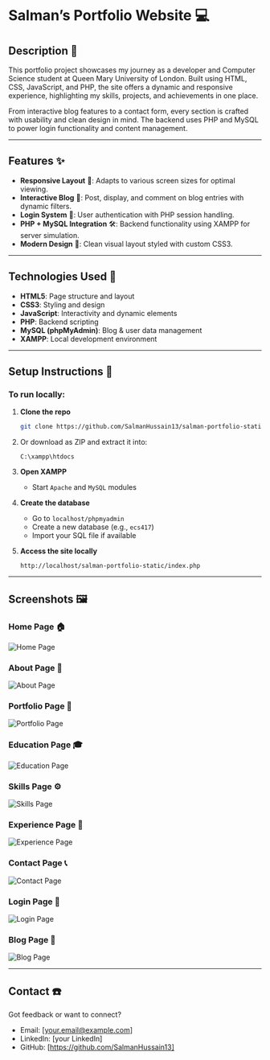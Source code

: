 # Salman’s Portfolio Website 💻

## Description 📝
This portfolio project showcases my journey as a developer and Computer Science student at Queen Mary University of London. Built using HTML, CSS, JavaScript, and PHP, the site offers a dynamic and responsive experience, highlighting my skills, projects, and achievements in one place.

From interactive blog features to a contact form, every section is crafted with usability and clean design in mind. The backend uses PHP and MySQL to power login functionality and content management.

---

## Features ✨
- **Responsive Layout** 📱: Adapts to various screen sizes for optimal viewing.
- **Interactive Blog** 📰: Post, display, and comment on blog entries with dynamic filters.
- **Login System** 🔐: User authentication with PHP session handling.
- **PHP + MySQL Integration** 🛠️: Backend functionality using XAMPP for server simulation.
- **Modern Design** 🎨: Clean visual layout styled with custom CSS3.

---

## Technologies Used 🧰
- **HTML5**: Page structure and layout
- **CSS3**: Styling and design
- **JavaScript**: Interactivity and dynamic elements
- **PHP**: Backend scripting
- **MySQL (phpMyAdmin)**: Blog & user data management
- **XAMPP**: Local development environment

---

## Setup Instructions 🚀

### To run locally:

1. **Clone the repo**
   ```bash
   git clone https://github.com/SalmanHussain13/salman-portfolio-static.git
   ```

2. Or download as ZIP and extract it into:
   ```
   C:\xampp\htdocs
   ```

3. **Open XAMPP**  
   - Start `Apache` and `MySQL` modules

4. **Create the database**  
   - Go to `localhost/phpmyadmin`
   - Create a new database (e.g., `ecs417`)
   - Import your SQL file if available

5. **Access the site locally**
   ```
   http://localhost/salman-portfolio-static/index.php
   ```

---

## Screenshots 🖼️

### Home Page 🏠
![Home Page](screenshots/home.png)

### About Page 📖
![About Page](screenshots/about.png)

### Portfolio Page 🧩
![Portfolio Page](screenshots/portfolio.png)

### Education Page 🎓
![Education Page](screenshots/education.png)

### Skills Page ⚙️
![Skills Page](screenshots/skills.png)

### Experience Page 🏢
![Experience Page](screenshots/experience.png)

### Contact Page 📞
![Contact Page](screenshots/contact.png)

### Login Page 🔐
![Login Page](screenshots/login.png)

### Blog Page 📜
![Blog Page](screenshots/blog.png)

---

## Contact ☎️
Got feedback or want to connect?

- Email: [your.email@example.com]
- LinkedIn: [your LinkedIn]
- GitHub: [https://github.com/SalmanHussain13]
